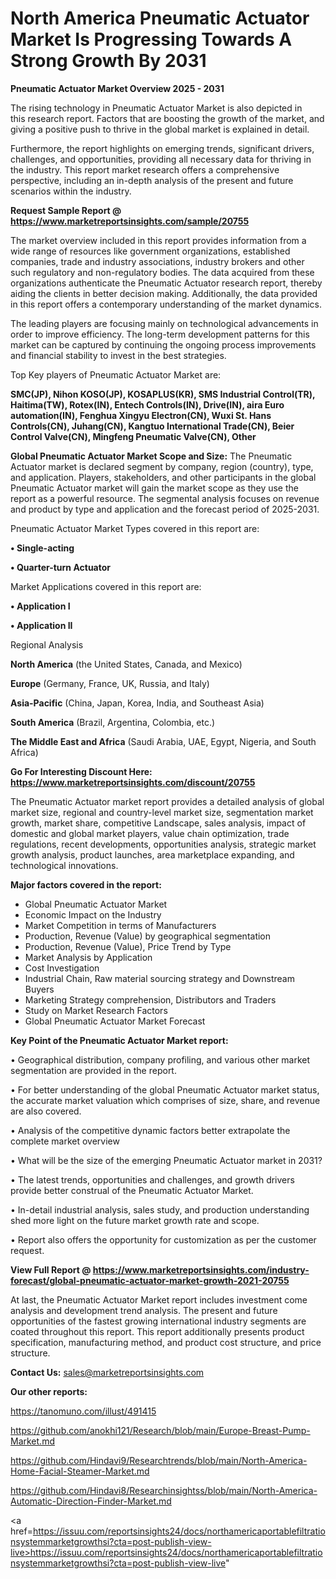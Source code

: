 # North America Pneumatic Actuator Market Is Progressing Towards A Strong Growth By 2031

<Strong> Pneumatic Actuator Market Overview 2025 - 2031</strong>

The rising technology in Pneumatic Actuator Market is also depicted in this research report. Factors that are boosting the growth of the market, and giving a positive push to thrive in the global market is explained in detail.

Furthermore, the report highlights on emerging trends, significant drivers, challenges, and opportunities, providing all necessary data for thriving in the industry. This report market research offers a comprehensive perspective, including an in-depth analysis of the present and future scenarios within the industry.

<strong>Request Sample Report @ <a href=https://www.marketreportsinsights.com/sample/20755>https://www.marketreportsinsights.com/sample/20755</a></strong>

The market overview included in this report provides information from a wide range of resources like government organizations, established companies, trade and industry associations, industry brokers and other such regulatory and non-regulatory bodies. The data acquired from these organizations authenticate the Pneumatic Actuator research report, thereby aiding the clients in better decision making. Additionally, the data provided in this report offers a contemporary understanding of the market dynamics.

The leading players are focusing mainly on technological advancements in order to improve efficiency. The long-term development patterns for this market can be captured by continuing the ongoing process improvements and financial stability to invest in the best strategies.

Top Key players of Pneumatic Actuator Market are:

<strong>SMC(JP), Nihon KOSO(JP), KOSAPLUS(KR), SMS Industrial Control(TR), Haitima(TW), Rotex(IN), Entech Controls(IN), Drive(IN), aira Euro automation(IN), Fenghua Xingyu Electron(CN), Wuxi St. Hans Controls(CN), Juhang(CN), Kangtuo International Trade(CN), Beier Control Valve(CN), Mingfeng Pneumatic Valve(CN), Other</strong>

<strong><b>Global Pneumatic Actuator Market Scope and Size:</b></strong>
The Pneumatic Actuator market is declared segment by company, region (country), type, and application. Players, stakeholders, and other participants in the global Pneumatic Actuator market will gain the market scope as they use the report as a powerful resource. The segmental analysis focuses on revenue and product by type and application and the forecast period of 2025-2031.

Pneumatic Actuator Market Types covered in this report are:

<strong>• Single-acting

• Quarter-turn Actuator</strong>

Market Applications covered in this report are:

<strong>• Application I

• Application II</strong> 

Regional Analysis

<strong>North America</strong> (the United States, Canada, and Mexico)

<strong>Europe</strong> (Germany, France, UK, Russia, and Italy)

<strong>Asia-Pacific</strong> (China, Japan, Korea, India, and Southeast Asia)

<strong>South America</strong> (Brazil, Argentina, Colombia, etc.)

<strong>The Middle East and Africa</strong> (Saudi Arabia, UAE, Egypt, Nigeria, and South Africa)

<strong>Go For Interesting Discount Here: <a href=https://www.marketreportsinsights.com/discount/20755>https://www.marketreportsinsights.com/discount/20755</a></strong>

The Pneumatic Actuator market report provides a detailed analysis of global market size, regional and country-level market size, segmentation market growth, market share, competitive Landscape, sales analysis, impact of domestic and global market players, value chain optimization, trade regulations, recent developments, opportunities analysis, strategic market growth analysis, product launches, area marketplace expanding, and technological innovations.

<strong><b>Major factors covered in the report:</b></strong>
<ul>
  <li>Global Pneumatic Actuator Market </li>
  <li>Economic Impact on the Industry</li>
  <li>Market Competition in terms of Manufacturers</li>
  <li>Production, Revenue (Value) by geographical segmentation</li>
  <li>Production, Revenue (Value), Price Trend by Type</li>
  <li>Market Analysis by Application</li>
  <li>Cost Investigation</li>
  <li>Industrial Chain, Raw material sourcing strategy and Downstream Buyers</li>
  <li>Marketing Strategy comprehension, Distributors and Traders</li>
  <li>Study on Market Research Factors</li>
  <li>Global Pneumatic Actuator Market Forecast</li>
</ul>

<strong><b>Key Point of the Pneumatic Actuator Market report:</b></strong>

• Geographical distribution, company profiling, and various other market segmentation are provided in the report.

• For better understanding of the global Pneumatic Actuator market status, the accurate market valuation which comprises of size, share, and revenue are also covered.

• Analysis of the competitive dynamic factors better extrapolate the complete market overview

• What will be the size of the emerging Pneumatic Actuator market in 2031?

• The latest trends, opportunities and challenges, and growth drivers provide better construal of the Pneumatic Actuator Market.

• In-detail industrial analysis, sales study, and production understanding shed more light on the future market growth rate and scope.

• Report also offers the opportunity for customization as per the customer request.

<strong><b>View Full Report @ <a href=https://www.marketreportsinsights.com/industry-forecast/global-pneumatic-actuator-market-growth-2021-20755>https://www.marketreportsinsights.com/industry-forecast/global-pneumatic-actuator-market-growth-2021-20755</a></b></strong>


At last, the Pneumatic Actuator Market report includes investment come analysis and development trend analysis. The present and future opportunities of the fastest growing international industry segments are coated throughout this report. This report additionally presents product specification, manufacturing method, and product cost structure, and price structure.

<strong>Contact Us:</strong>
sales@marketreportsinsights.com

<strong>Our other reports:</strong>

<a href=https://tanomuno.com/illust/491415>https://tanomuno.com/illust/491415</a>

<a href=https://github.com/anokhi121/Research/blob/main/Europe-Breast-Pump-Market.md>https://github.com/anokhi121/Research/blob/main/Europe-Breast-Pump-Market.md</a>

<a href=https://github.com/Hindavi9/Researchtrends/blob/main/North-America-Home-Facial-Steamer-Market.md>https://github.com/Hindavi9/Researchtrends/blob/main/North-America-Home-Facial-Steamer-Market.md</a>

<a href=https://github.com/Hindavi8/Researchinsightss/blob/main/North-America-Automatic-Direction-Finder-Market.md>https://github.com/Hindavi8/Researchinsightss/blob/main/North-America-Automatic-Direction-Finder-Market.md</a>

<a href=https://issuu.com/reportsinsights24/docs/northamericaportablefiltrationsystemmarketgrowthsi?cta=post-publish-view-live>https://issuu.com/reportsinsights24/docs/northamericaportablefiltrationsystemmarketgrowthsi?cta=post-publish-view-live</a>"
